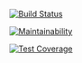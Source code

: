 [![Build Status](https://travis-ci.org/solar05/project-lvl1-s344.svg?branch=master)](https://travis-ci.org/solar05/project-lvl1-s344)

[![Maintainability](https://api.codeclimate.com/v1/badges/819a4f988cbc45c2a230/maintainability)](https://codeclimate.com/github/solar05/project-lvl1-s344/maintainability)

[![Test Coverage](https://api.codeclimate.com/v1/badges/819a4f988cbc45c2a230/test_coverage)](https://codeclimate.com/github/solar05/project-lvl1-s344/test_coverage)
